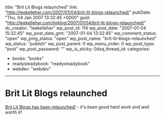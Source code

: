 title: "Brit Lit Blogs relaunched"
link: "http://leekelleher.com/2007/01/04/brit-lit-blogs-relaunched/"
pubDate: "Thu, 04 Jan 2007 13:32:45 +0000"
guid: "http://leekelleher.com/linklog/2007/01/04/brit-lit-blogs-relaunched/"
dc_creator: "leekelleher"
wp_post_id: 114
wp_post_date: "2007-01-04 15:32:45"
wp_post_date_gmt: "2007-01-04 13:32:45"
wp_comment_status: "open"
wp_ping_status: "open"
wp_post_name: "brit-lit-blogs-relaunched"
wp_status: "publish"
wp_post_parent: 0
wp_menu_order: 0
wp_post_type: "post"
wp_post_password: ""
wp_is_sticky: 0dsq_thread_id: 
categories:
  - books: "books"
  - readysteadybook: "readysteadybook"
  - webdev: "webdev"

---

# Brit Lit Blogs relaunched

<a href="http://www.britlitblogs.com/">Brit Lit Blogs has been relaunched!</a><i> - it's been good hard work and well worth it!</i>